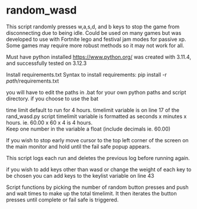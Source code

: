 # random_wasd
This script randomly presses w,a,s,d, and b keys to stop the game from disconnecting due to being idle.
Could be used on many games but was developed to use with Fortnite lego and festival jam modes for passive xp. Some games may require more robust methods so it may not work for all.

Must have python installed https://www.python.org/
was created with 3.11.4, and successfully tested on 3.12.3

Install requirements.txt
Syntax to install requirements: pip install -r *path*/requirements.txt

you will have to edit the paths in .bat for your own python paths and script directory. if you choose to use the bat



time limit default to run for 4 hours.  timelimit variable is on line 17 of the rand_wasd.py script
timelimit variable is formatted as seconds x minutes x hours. ie. 60.00 x 60 x 4 is 4 hours.  
Keep one number in the variable a float (include decimals ie. 60.00)

If you wish to stop early move cursor to the top left corner of the screen on the main monitor and hold until the fail safe popup appears.

This script logs each run and deletes the previous log before running again.

if you wish to add keys other than wasd or change the weight of each key to be chosen you can add keys to the keylist variable on line 43


Script functions by picking the number of random button presses and push and wait times to make up the total timelimit.  It then iterates the button presses until complete or fail safe is triggered.

